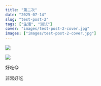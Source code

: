 ```yaml
---
title: "第二次"
date: "2025-07-14"
slug: "test-post-2"
tags: ["生活", "测试"]
cover: "images/test-post-2-cover.jpg"
images: ["images/test-post-2-cover.jpg"]
---
```

![](https://prod-files-secure.s3.us-west-2.amazonaws.com/112d0858-5090-4d34-a606-b75eb8d65fd2/112c6e9b-125a-4f71-a602-843170407767/1000201066.png?X-Amz-Algorithm=AWS4-HMAC-SHA256&X-Amz-Content-Sha256=UNSIGNED-PAYLOAD&X-Amz-Credential=ASIAZI2LB4667QRS4F7D%2F20250724%2Fus-west-2%2Fs3%2Faws4_request&X-Amz-Date=20250724T175120Z&X-Amz-Expires=3600&X-Amz-Security-Token=IQoJb3JpZ2luX2VjEAkaCXVzLXdlc3QtMiJHMEUCID4xwOqGy4khtdIbrxyiNex%2B0MJTmJXtCUbiMCN2VKONAiEA4zhirUBPzazEu6wzbeK9nUU8p5eaEYPq5E5UaWzNSxAq%2FwMIMRAAGgw2Mzc0MjMxODM4MDUiDCLcU%2B2xNmNLNz8JoyrcA4Ym1z8J2c4DbqEgp2k5NrNa2hUviKWni62QCPi6cvg1xIIp4WYO%2F9uJl7v4fP0GYoKaqUlZp6ffUdyw8M3tN1K81Ymtmvf%2F%2BFpkzs2SG1Q1H92N%2ByBUR3xFTCvQiyU7sELrmuOTaMsgND4SbZgKAEc05rRUdG5y7c0daH49CAH6X8PygegpvEf%2FKpodVQ3eUXuk1R8fqrxpcW8xbbzxmS2DcEgWpEYtyzNA4rBngFivBg9NsNpKy4HaLE7pNW584DCFlVx4Vs3ADnx53UkJ128memSyqVxgS3Z6It8XapU0RlLUQYRbl%2FOuuT5IojGzLgNuxq4ODA0oJ2INJtVmV8NWEeX30iTbcAMgB24mf7my%2BFkMguUoM2YThx6Hap8OWcP83XQcUCh6unczxvkM%2BiQxGKNpHOA1Oq63p5esXxNCukQ6HQmcScTG2KwAKfULVoXUUZKbsFW8jsKNFxO32p2V5s6bErKKOMkNcKVR7Q7qP6fIk2dZqEJ%2FKAMBf52ps3blnWRbozB3%2BJlJu9QzxyHXKlVc4PGeQ5K7%2B1tjiRyoELWo9C1VVkItWLs78hswg4KoKxrW0E7sLF57I70RtsWEAMQWrYkRWfCrd41UPD41lKRRmD6ttR9oVv%2FyMMK7icQGOqUBx7NmvcwHxt9tXcQ9ZWYNuqvMxqCWCHlPcd0SR%2Fco5ig5YoykMAxJfqe7NizRPPK9NdSO2i8q1RUaSnDGWZOfZE9esZ43LtL6c2RfohMI06NJM5u2IEmYeEwaSC2EF610T%2BcTCVRNXaiO8AsmHHciwL1aYp3%2F03LUUHrKMCOOOdnlmMGNfnjvUKH4dQnFzjB%2F9qavMADOsKL87ApCpjiOi9WEGPM%2B&X-Amz-Signature=1a2b2b68fd06e6bae0f778d0402129a18116e0b9b4f12287f9f663ba1be9eae3&X-Amz-SignedHeaders=host&x-amz-checksum-mode=ENABLED&x-id=GetObject)


![](https://prod-files-secure.s3.us-west-2.amazonaws.com/112d0858-5090-4d34-a606-b75eb8d65fd2/ed0ded8d-aaa6-4918-a222-3cffc3f3330b/1000201056.png?X-Amz-Algorithm=AWS4-HMAC-SHA256&X-Amz-Content-Sha256=UNSIGNED-PAYLOAD&X-Amz-Credential=ASIAZI2LB4667QRS4F7D%2F20250724%2Fus-west-2%2Fs3%2Faws4_request&X-Amz-Date=20250724T175120Z&X-Amz-Expires=3600&X-Amz-Security-Token=IQoJb3JpZ2luX2VjEAkaCXVzLXdlc3QtMiJHMEUCID4xwOqGy4khtdIbrxyiNex%2B0MJTmJXtCUbiMCN2VKONAiEA4zhirUBPzazEu6wzbeK9nUU8p5eaEYPq5E5UaWzNSxAq%2FwMIMRAAGgw2Mzc0MjMxODM4MDUiDCLcU%2B2xNmNLNz8JoyrcA4Ym1z8J2c4DbqEgp2k5NrNa2hUviKWni62QCPi6cvg1xIIp4WYO%2F9uJl7v4fP0GYoKaqUlZp6ffUdyw8M3tN1K81Ymtmvf%2F%2BFpkzs2SG1Q1H92N%2ByBUR3xFTCvQiyU7sELrmuOTaMsgND4SbZgKAEc05rRUdG5y7c0daH49CAH6X8PygegpvEf%2FKpodVQ3eUXuk1R8fqrxpcW8xbbzxmS2DcEgWpEYtyzNA4rBngFivBg9NsNpKy4HaLE7pNW584DCFlVx4Vs3ADnx53UkJ128memSyqVxgS3Z6It8XapU0RlLUQYRbl%2FOuuT5IojGzLgNuxq4ODA0oJ2INJtVmV8NWEeX30iTbcAMgB24mf7my%2BFkMguUoM2YThx6Hap8OWcP83XQcUCh6unczxvkM%2BiQxGKNpHOA1Oq63p5esXxNCukQ6HQmcScTG2KwAKfULVoXUUZKbsFW8jsKNFxO32p2V5s6bErKKOMkNcKVR7Q7qP6fIk2dZqEJ%2FKAMBf52ps3blnWRbozB3%2BJlJu9QzxyHXKlVc4PGeQ5K7%2B1tjiRyoELWo9C1VVkItWLs78hswg4KoKxrW0E7sLF57I70RtsWEAMQWrYkRWfCrd41UPD41lKRRmD6ttR9oVv%2FyMMK7icQGOqUBx7NmvcwHxt9tXcQ9ZWYNuqvMxqCWCHlPcd0SR%2Fco5ig5YoykMAxJfqe7NizRPPK9NdSO2i8q1RUaSnDGWZOfZE9esZ43LtL6c2RfohMI06NJM5u2IEmYeEwaSC2EF610T%2BcTCVRNXaiO8AsmHHciwL1aYp3%2F03LUUHrKMCOOOdnlmMGNfnjvUKH4dQnFzjB%2F9qavMADOsKL87ApCpjiOi9WEGPM%2B&X-Amz-Signature=52ea03f4cbb03272fa6c3f4e5d949e75c5d036e2101fb9071c107bad7476c9a6&X-Amz-SignedHeaders=host&x-amz-checksum-mode=ENABLED&x-id=GetObject)


好吃😋


非常好吃

